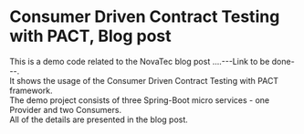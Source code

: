 # Consumer Driven Contract Testing with PACT, Blog post
This is a demo code related to the NovaTec blog post ....---Link to be done---. </br> 
It shows the usage of the Consumer Driven Contract Testing with PACT framework. <br>
The demo project consists of three Spring-Boot micro services - one Provider and two Consumers. <br>
All of the details are presented in the blog post.
